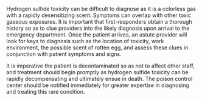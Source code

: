 Hydrogen sulfide toxicity can be difficult to diagnose as it is a colorless gas with a rapidly desensitizing scent. Symptoms can overlap with other toxic gaseous exposures. It is important that first-responders obtain a thorough history so as to clue providers into the likely diagnosis upon arrival to the emergency department. Once the patient arrives, an astute provider will look for keys to diagnosis such as the location of toxicity, work environment, the possible scent of rotten egg, and assess these clues in conjunction with patient symptoms and signs.

It is imperative the patient is decontaminated so as not to affect other staff, and treatment should begin promptly as hydrogen sulfide toxicity can be rapidly decompensating and ultimately ensue in death. The poison control center should be notified immediately for greater expertise in diagnosing and treating this rare condition.